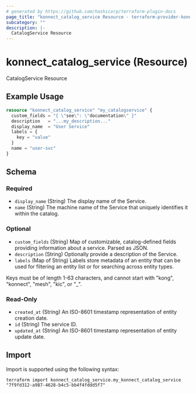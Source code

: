 ```yaml
---
# generated by https://github.com/hashicorp/terraform-plugin-docs
page_title: "konnect_catalog_service Resource - terraform-provider-konnect"
subcategory: ""
description: |-
  CatalogService Resource
---
```


# konnect_catalog_service (Resource)

CatalogService Resource

## Example Usage

```terraform
resource "konnect_catalog_service" "my_catalogservice" {
  custom_fields = "{ \"see\": \"documentation\" }"
  description   = "...my_description..."
  display_name  = "User Service"
  labels = {
    key = "value"
  }
  name = "user-svc"
}
```

<!-- schema generated by tfplugindocs -->
## Schema

### Required

- `display_name` (String) The display name of the Service.
- `name` (String) The machine name of the Service that uniquely identifies it within the catalog.

### Optional

- `custom_fields` (String) Map of customizable, catalog-defined fields providing information about a service. Parsed as JSON.
- `description` (String) Optionally provide a description of the Service.
- `labels` (Map of String) Labels store metadata of an entity that can be used for filtering an entity list or for searching across entity types. 

Keys must be of length 1-63 characters, and cannot start with "kong", "konnect", "mesh", "kic", or "_".

### Read-Only

- `created_at` (String) An ISO-8601 timestamp representation of entity creation date.
- `id` (String) The service ID.
- `updated_at` (String) An ISO-8601 timestamp representation of entity update date.

## Import

Import is supported using the following syntax:

```shell
terraform import konnect_catalog_service.my_konnect_catalog_service "7f9fd312-a987-4628-b4c5-bb4f4fddd5f7"
```
